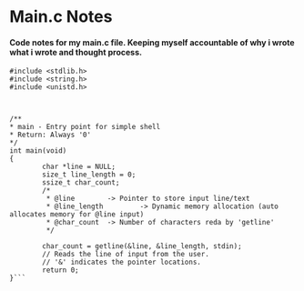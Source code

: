 # Main.c Notes

#### Code notes for my main.c file. Keeping myself accountable of why i wrote what i wrote and thought process.

```#include <stdio.h>
#include <stdlib.h>
#include <string.h>
#include <unistd.h>



/**
* main - Entry point for simple shell
* Return: Always '0'
*/
int main(void)
{
        char *line = NULL;
        size_t line_length = 0;
        ssize_t char_count; 
        /*
         * @line        -> Pointer to store input line/text
         * @line_length         -> Dynamic memory allocation (auto allocates memory for @line input)
         * @char_count  -> Number of characters reda by 'getline'
         */

        char_count = getline(&line, &line_length, stdin);
        // Reads the line of input from the user. 
        // '&' indicates the pointer locations. 
        return 0;
}```